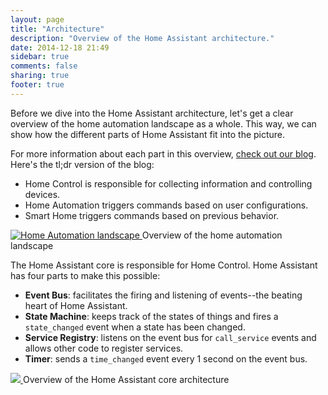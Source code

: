 ```yaml
---
layout: page
title: "Architecture"
description: "Overview of the Home Assistant architecture."
date: 2014-12-18 21:49
sidebar: true
comments: false
sharing: true
footer: true
---
```


Before we dive into the Home Assistant architecture, let's get a clear overview of the home automation landscape as a whole. This way, we can show how the different parts of Home Assistant fit into the picture.

For more information about each part in this overview, <a href='/blog/2014/12/26/home-control-home-automation-and-the-smart-home/'>check out our blog</a>. Here's the tl;dr version of the blog:

 * Home Control is responsible for collecting information and controlling devices.
 * Home Automation triggers commands based on user configurations.
 * Smart Home triggers commands based on previous behavior.

<p class='img'>
  <a href='{{site_root}}/images/architecture/home_automation_landscape.png' name='landscape'>
    <img alt='Home Automation landscape'
         src='{{site_root}}/images/architecture/home_automation_landscape.png' />
  </a>
  Overview of the home automation landscape
</p>

The Home Assistant core is responsible for Home Control. Home Assistant has four parts to make this possible:

 * **Event Bus**: facilitates the firing and listening of events--the beating heart of Home Assistant.
 * **State Machine**: keeps track of the states of things and fires a `state_changed` event when a state has been changed.
 * **Service Registry**: listens on the event bus for `call_service` events and allows other code to register services.
 * **Timer**: sends a `time_changed` event every 1 second on the event bus.

<p class='img'>
  <a href='/images/architecture/ha_architecture.png' name='architecture'>
    <img src='/images/architecture/ha_architecture.png' />
  </a>
  Overview of the Home Assistant core architecture
</p>
